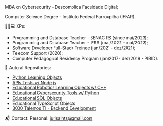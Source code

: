 MBA on Cybersecurity - Descomplica Faculdade Digital;

Computer Science Degree - Instituto Federal Farroupilha (IFFAR). 

👨‍💼💻 XPs:
- Programming and Database Teacher - SENAC RS (since mai/2023);
- Programming and Database Teacher - IFRS (mar/2022 - mai/2023);
- Software Developer Full-Stack Treinee (jan/2021 - dez/2021);
- Telecom Support (2020);
- Computer Pedagogical Residency Program (jan/2017- dez/2019 - PIBID).

🚀 Autoral Repositories:
- [Python Learning Objects](https://www.github.com/iurisaints/pythonClass)
- [APIs Tests w/ Node.js](https://www.github.com/iurisaints/intedata)
- [Educational Robotics Learning Objects w/ C++](https://www.github.com/iurisaints/projetoRobotica)
- [Educational Cybersecurity Tools w/ Python](https://www.github.com/iurisaints/cybersecurity)
- [Educational SQL Objects](https://www.github.com/iurisaints/SQLClass)
- [Educational TypeScript Objects](https://www.github.com/iurisaints/typescriptClass)
- [3000 Talentos TI - Backend Development](https://www.github.com/iurisaints/talentosTI)

📬 Contact:
Personal: iurisaints@gmail.com
